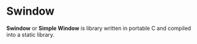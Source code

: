 # Swindow
**Swindow** or **Simple Window** is library written in portable C and compiled into a static library.
